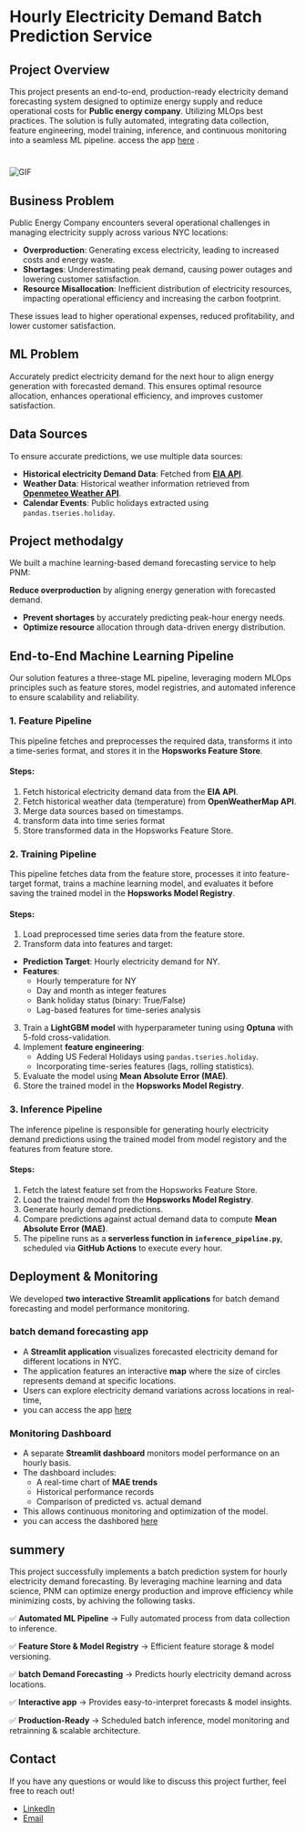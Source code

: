 # Hourly Electricity Demand Batch Prediction Service

## Project Overview  
This project presents an end-to-end, production-ready electricity demand forecasting system designed to optimize energy supply and reduce operational costs for **Public energy company**. Utilizing MLOps best practices. The solution is fully automated, integrating data collection, feature engineering, model training, inference, and continuous monitoring into a seamless ML pipeline.
access the app [here](https://electricitydemandpredictor-3gaww4pzqsw6orh3vnkc4f.streamlit.app/) .

#
![GIF](vid.gif)


## Business Problem  
 Public Energy Company encounters several operational challenges in managing electricity supply across various NYC locations:  
- **Overproduction**: Generating excess electricity, leading to increased costs and energy waste.  
- **Shortages**: Underestimating peak demand, causing power outages and lowering customer satisfaction.  
- **Resource Misallocation**: Inefficient distribution of electricity resources, impacting operational efficiency and increasing the carbon footprint.  

These issues lead to higher operational expenses, reduced profitability, and lower customer satisfaction.  

## ML Problem  
Accurately predict electricity demand for the next hour to align energy generation with forecasted demand. This ensures optimal resource allocation, enhances operational efficiency, and improves customer satisfaction.  

## Data Sources
To ensure accurate predictions, we use multiple data sources:

- **Historical electricity Demand Data**: Fetched from **[EIA API](https://www.eia.gov/opendata/)**. 
- **Weather Data**: Historical weather information retrieved from **[Openmeteo Weather API](https://open-meteo.com/)**.
- **Calendar Events**: Public holidays extracted using `pandas.tseries.holiday`.
  
## Project methodalgy
We built a machine learning-based demand forecasting service to help PNM:

**Reduce overproduction** by aligning energy generation with forecasted demand.
- **Prevent shortages** by accurately predicting peak-hour energy needs.
- **Optimize resource** allocation through data-driven energy distribution.

## **End-to-End Machine Learning Pipeline**  
Our solution features a three-stage ML pipeline, leveraging modern MLOps principles such as feature stores, model registries, and automated inference to ensure scalability and reliability.

### **1. Feature Pipeline**

This pipeline fetches and preprocesses the required data, transforms it into a time-series format, and stores it in the **Hopsworks Feature Store**.

#### **Steps:**

1. Fetch historical electricity demand data from the **EIA API**.  
2. Fetch historical weather data (temperature) from **OpenWeatherMap API**.
3. Merge data sources based on timestamps.
4. transform data into time series format
5. Store transformed data in the Hopsworks Feature Store.

### **2. Training Pipeline**

This pipeline fetches data from the feature store, processes it into feature-target format, trains a machine learning model, and evaluates it before saving the trained model in the **Hopsworks Model Registry**.

#### **Steps:**

1. Load preprocessed time series data from the feature store.
2.  Transform data into features and target:
   - **Prediction Target**: Hourly electricity demand for NY.
   - **Features**:
     - Hourly temperature for NY
     - Day and month as integer features
     - Bank holiday status (binary: True/False)
     - Lag-based features for time-series analysis
3. Train a **LightGBM model** with hyperparameter tuning using **Optuna** with 5-fold cross-validation.
4. Implement **feature engineering**:
   - Adding US Federal Holidays using `pandas.tseries.holiday`.
   - Incorporating time-series features (lags, rolling statistics).
5. Evaluate the model using **Mean Absolute Error (MAE)**.
6. Store the trained model in the **Hopsworks Model Registry**.


### **3. Inference Pipeline**

The inference pipeline is responsible for generating hourly electricity demand predictions using the trained model from model registory and the features from feature store.

#### **Steps:**

1. Fetch the latest feature set from the Hopsworks Feature Store.
2. Load the trained model from the **Hopsworks Model Registry**.
3. Generate hourly demand predictions.
4. Compare predictions against actual demand data to compute **Mean Absolute Error (MAE)**.
5. The pipeline runs as a **serverless function in `inference_pipeline.py`**, scheduled via **GitHub Actions** to execute every hour.


## Deployment & Monitoring

We developed **two interactive Streamlit applications** for batch demand forecasting and model performance monitoring.

### **batch demand forecasting app**

- A **Streamlit application** visualizes forecasted electricity demand for different locations in NYC. 
- The application features an interactive **map** where the size of circles represents demand at specific locations.
- Users can explore electricity demand variations across locations in real-time,
- you can access the app [here](https://electricitydemandpredictor-3gaww4pzqsw6orh3vnkc4f.streamlit.app/) 

### **Monitoring Dashboard**
- A separate **Streamlit dashboard** monitors model performance on an hourly basis.
- The dashboard includes:
  - A real-time chart of **MAE trends**
  - Historical performance records
  - Comparison of predicted vs. actual demand
- This allows continuous monitoring and optimization of the model.
- you can access the dashbored [here](https://electricitydemandmonitor-2pe99wef2a5mdvtjnjqt4d.streamlit.app/) 


## summery
This project successfully implements a batch prediction system for hourly electricity demand forecasting. By leveraging machine learning and data science, PNM can optimize energy production and improve efficiency while minimizing costs, by achiving the following tasks.

✅ **Automated ML Pipeline** → Fully automated process from data collection to inference.

✅ **Feature Store & Model Registry** → Efficient feature storage & model versioning.

✅ **batch Demand Forecasting** → Predicts hourly electricity demand across locations.

✅ **Interactive app** → Provides easy-to-interpret forecasts & model insights.

✅ **Production-Ready** → Scheduled batch inference, model monitoring and retrainning & scalable architecture. 


  ## Contact
If you have any questions or would like to discuss this project further, feel free to reach out!
* [LinkedIn](https://www.linkedin.com/in/hadeel-als-0a23702a6?utm_source=share&utm_campaign=share_via&utm_content=profile&utm_medium=ios_app ) 
* [Email](alsadonhadeel@gmail.com) 
